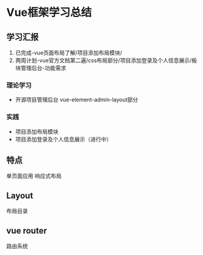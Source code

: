 # Vue框架学习总结

## 学习汇报

1. 已完成-vue页面布局了解/项目添加布局模块/
2. 两周计划-vue官方文档第二遍/css布局部分/项目添加登录及个人信息展示/板块管理后台-功能需求

### 理论学习

- 开源项目管理后台 vue-element-admin-layout部分

### 实践

- 项目添加布局模块
- 项目添加登录及个人信息展示（进行中）

## 特点

单页面应用
响应式布局

## Layout

布局目录

## vue router

路由系统